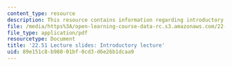 ```yaml
---
content_type: resource
description: This resource contains information regarding introductory lecture.
file: /media/https%3A/open-learning-course-data-rc.s3.amazonaws.com/22-51-quantum-theory-of-radiation-interactions-fall-2012/89e151c8b98001bf0cd3d6e26b1dcaa9_MIT22_51F12_intro.pdf
file_type: application/pdf
resourcetype: Document
title: '22.51 Lecture slides: Introductory lecture'
uid: 89e151c8-b980-01bf-0cd3-d6e26b1dcaa9
---
```

